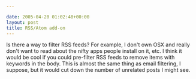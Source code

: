 ```yaml
---

date: 2005-04-20 01:02:48+00:00
layout: post
title: RSS/Atom add-on
---
```


Is there a way to filter RSS feeds?  For example, I don't own OSX and really don't want to read about the nifty apps people install on it, etc.  I think it would be cool if you could pre-filter RSS feeds to remove items with keywords in the body.  This is almost the same thing as email filtering, I suppose, but it would cut down the number of unrelated posts I might see.
